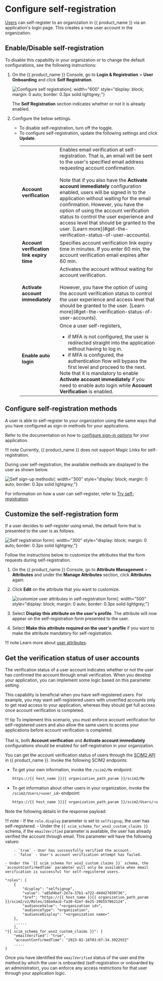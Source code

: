 # Configure self-registration

[Users]({{base_path}}/guides/users/manage-users/) can self-register to an organization in {{ product_name }} via an application's login page. This creates a new user account in the organization.

## Enable/Disable self-registration

To disable this capability in your organization or to change the default configurations, see the following instructions:

1. On the {{ product_name }} Console, go to **Login & Registration** > **User Onboarding** and click **Self Registration**.

    ![Configure self registration]({{base_path}}/assets/img/guides/organization/self-registration/configure-self-registration.png){: width="600" style="display: block; margin: 0 auto; border: 0.3px solid lightgrey;"}

    The **Self Registration** section indicates whether or not it is already enabled.

2. Configure the below settings.

    - To disable self-registration, turn off the toggle.
    - To configure self-registration, update the following settings and click **Update**.
        <table>
            <tbody>
                <tr>
                    <td><b>Account verification</b></td>
                    <td>
                        Enables email verification at self-registration. That is, an email will be sent to the user's specified email address requesting account confirmation.</br></br>
                        Note that if you also have the <b>Activate account immediately</b> configuration enabled, users will be signed in to the application without waiting for the email confirmation. However, you have the option of using the account verification status to control the user experience and access level that should be granted to the user.
                        [Learn more](#get-the-verification-status-of-user-accounts).
                    </td>
                </tr>
                <tr>
                    <td><b>Account verification link expiry time</b></td>
                    <td>Specifies account verification link expiry time in minutes. If you enter 60 min, the account verification email expires after 60 min.</td>
                </tr>
                <tr>
                    <td><b>Activate account immediately</b></td>
                    <td>
                        Activates the account without waiting for account verification.</br></br>
                        However, you have the option of using the account verification status to control the user experience and access level that should be granted to the user.
                        [Learn more](#get-the-verification-status-of-user-accounts).
                    </td>  
                </tr>
                <tr>
                    <td><b>Enable auto login</b></td>
                    <td>Once a user self-registers,
                           <ul>
                           <li>if MFA is not configured, the user is redirected straight into the application without having to log in.</li>
                           <li>if MFA is configured, the authentication flow will bypass the first level and proceed to the next.</li>
                           </ul>
                        Note that it is mandatory to enable <b>Activate account immediately</b> if you need to enable auto login while <b>Account Verification</b> is enabled.
                    </td>
                </tr>
            </tbody>
        </table>

## Configure self-registration methods

A user is able to self-register to your organization using the same ways that you have configured as sign-in methods for your applications.

Refer to the documentation on how to [configure sign-in options]({{base_path}}/guides/authentication/) for your application.

!!! note
    Currently, {{ product_name }} does not support Magic Links for self-registration.

During user self-registration, the available methods are displayed to the user as shown below.

![Self sign-up methods]({{base_path}}/assets/img/guides/organization/self-registration/sign-up-methods.png){: width="300" style="display: block; margin: 0 auto; border: 0.3px solid lightgrey;"}

For information on how a user can self-register, refer to [Try self-registration]({{base_path}}/guides/user-self-service/self-register/).

## Customize the self-registration form

If a user decides to self-register using email, the default form that is presented to the user is as follows.

![Self registration form]({{base_path}}/assets/img/guides/organization/self-registration/self-register-form.png){: width="300" style="display: block; margin: 0 auto; border: 0.3px solid lightgrey;"}

Follow the instructions below to customize the attributes that the form requests during self-registration.

1. On the {{ product_name }} Console, go to **Attribute Management** > **Attributes** and under the **Manage Attributes** section, click **Attributes** again.
2. Click **Edit** on the attribute that you want to customize.

    ![customize user attributes in self-registration form]({{base_path}}/assets/img/guides/organization/self-registration/self-registration-form-attributes.png){: width="500" style="display: block; margin: 0 auto; border: 0.3px solid lightgrey;"}

3. Select **Display this attribute on the user's profile**. The attribute will now appear on the self-registration form presented to the user.
4. Select **Make this attribute required on the user's profile** if you want to make the attribute mandatory for self-registration.

!!! note
    Learn more about [user attributes]({{base_path}}/guides/users/attributes/manage-attributes/).

## Get the verification status of user accounts

The verification status of a user account indicates whether or not the user has confirmed the account through email verification. When you develop your application, you can implement some logic based on this parameter setting.

This capability is beneficial when you have self-registered users. For example, you may want self-registered users with unverified accounts only to get read access to your application, whereas they should get full access once account verification is completed.

!!! tip
        To implement this scenario, you must enforce account verification for self-registered users and also allow the same users to access your applications before account verification is completed.</br></br>
        That is, both **Account verification** and **Activate account immediately** configurations should be enabled for self-registration in your organization.

You can get the account verification status of users through the [SCIM2 API]({{base_path}}/apis/{{scim2_api_path}}/) in {{ product_name }}.
Invoke the following SCIM2 endpoints:

- To get your own information, invoke the `/scim2/Me` endpoint:

    ```bash 
    https://{{ host_name }}{{ organization_path_param }}/scim2/Me
    ```

- To get information about other users in your organization, invoke the `/scim2/Users/<user_id>` endpoint:

    ```bash 
    https://{{ host_name }}{{ organization_path_param }}/scim2/Users/<user_id>
    ```

Note the following details in the response payload:

!!! note
    - If the `role.display` parameter is set to `selfsignup`, the user has self-registered.
    - Under the `{{ scim_schema_for_wso2_custom_claims }}` schema, if the `emailVerified` parameter is available, the user has already verified the account through email. This parameter will have the following values:

        - `true` - User has successfully verified the account.
        - `false` - User's account verification attempt has failed.

    - Under the `{{ scim_schema_for_wso2_custom_claims }}` schema, the `accountConfirmedTime` parameter will only be available when email verification is successful for self-registered users.

``` text
"roles": [
    {
        "display": "selfsignup",
        "value": "a85d4baf-2e7a-37b1-a722-d4d427039736",
        "$ref": "https://{{ host_name }}{{ organization_path_param }}/scim2/v2/Roles/16ba9acb-fa30-42ef-8e25-29b557862124",
        "audienceValue": "<organization id>",
        "audienceType": "organization",
        "audienceDisplay": "<organization name>"
    },
    ......
    ],
"{{ scim_schema_for_wso2_custom_claims }}": {
    "emailVerified": "true",
    "accountConfirmedTime": "2023-02-16T03:07:34.392293Z"
    .....
}
```

Once you have identified the `emailVerified` status of the user and the method by which the user is onboarded (self-registration or onboarded by an administrator), you can enforce any access restrictions for that user through your application logic.

